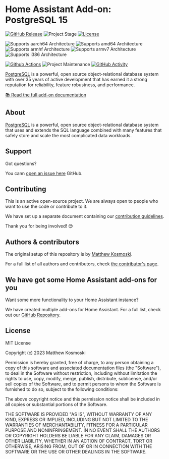 # Home Assistant Add-on: PostgreSQL 15

[![GitHub Release][releases-shield]][releases]
![Project Stage][project-stage-shield]
[![License][license-shield]](LICENSE.md)

![Supports aarch64 Architecture][aarch64-shield]
![Supports amd64 Architecture][amd64-shield]
![Supports armhf Architecture][armhf-shield]
![Supports armv7 Architecture][armv7-shield]
![Supports i386 Architecture][i386-shield]

[![Github Actions][github-actions-shield]][github-actions]
![Project Maintenance][maintenance-shield]
[![GitHub Activity][commits-shield]][commits]

[PostgreSQL][postgresql] is a powerful, open source object-relational database
system with over 35 years of active development that has earned it a strong
reputation for reliability, feature robustness, and performance.

[:books: Read the full add-on documentation][docs]

## About

[PostgreSQL][postgresql] is a powerful, open source object-relational database
system that uses and extends the SQL language combined with many features that
safely store and scale the most complicated data workloads.

## Support

Got questions?

You cann [open an issue here][issue] GitHub.

## Contributing

This is an active open-source project. We are always open to people who want to
use the code or contribute to it.

We have set up a separate document containing our
[contribution guidelines](.github/CONTRIBUTING.md).

Thank you for being involved! :heart_eyes:

## Authors & contributors

The original setup of this repository is by [Matthew Kosmoski][mkosmo].

For a full list of all authors and contributors,
check [the contributor's page][contributors].

## We have got some Home Assistant add-ons for you

Want some more functionality to your Home Assistant instance?

We have created multiple add-ons for Home Assistant. For a full list, check out
our [GitHub Repository][repository].

## License

MIT License

Copyright (c) 2023 Matthew Kosmoski

Permission is hereby granted, free of charge, to any person obtaining a copy
of this software and associated documentation files (the "Software"), to deal
in the Software without restriction, including without limitation the rights
to use, copy, modify, merge, publish, distribute, sublicense, and/or sell
copies of the Software, and to permit persons to whom the Software is
furnished to do so, subject to the following conditions:

The above copyright notice and this permission notice shall be included in all
copies or substantial portions of the Software.

THE SOFTWARE IS PROVIDED "AS IS", WITHOUT WARRANTY OF ANY KIND, EXPRESS OR
IMPLIED, INCLUDING BUT NOT LIMITED TO THE WARRANTIES OF MERCHANTABILITY,
FITNESS FOR A PARTICULAR PURPOSE AND NONINFRINGEMENT. IN NO EVENT SHALL THE
AUTHORS OR COPYRIGHT HOLDERS BE LIABLE FOR ANY CLAIM, DAMAGES OR OTHER
LIABILITY, WHETHER IN AN ACTION OF CONTRACT, TORT OR OTHERWISE, ARISING FROM,
OUT OF OR IN CONNECTION WITH THE SOFTWARE OR THE USE OR OTHER DEALINGS IN THE
SOFTWARE.

[aarch64-shield]: https://img.shields.io/badge/aarch64-yes-green.svg
[amd64-shield]: https://img.shields.io/badge/amd64-yes-green.svg
[armhf-shield]: https://img.shields.io/badge/armhf-yes-green.svg
[armv7-shield]: https://img.shields.io/badge/armv7-yes-green.svg
[commits-shield]: https://img.shields.io/github/commit-activity/y/mkosmo/hassio-addon-postgresql15.svg
[commits]: https://github.com/mkosmo/hassio-addon-postgresql15/commits/main
[contributors]: https://github.com/mkosmo/hassio-addon-postgresql15/graphs/contributors
[docs]: https://github.com/mkosmo/hassio-addon-postgresql15/blob/master/postgresql15/DOCS.md
[github-actions-shield]: https://github.com/mkosmo/hassio-addon-postgresql15/workflows/CI/badge.svg
[github-actions]: https://github.com/mkosmo/hassio-addon-postgresql15/actions
[i386-shield]: https://img.shields.io/badge/i386-yes-green.svg
[issue]: https://github.com/mkosmo/hassio-addon-postgresql15/issues
[license-shield]: https://img.shields.io/github/license/mkosmo/hassio-addon-postgresql15.svg
[maintenance-shield]: https://img.shields.io/maintenance/yes/2023.svg
[mkosmo]: https://github.com/mkosmo
[postgresql]: https://www.postgresql.org/
[project-stage-shield]: https://img.shields.io/badge/project%20stage-experimental-yellow.svg
[releases-shield]: https://img.shields.io/github/release/mkosmo/hassio-addon-postgresql15.svg
[releases]: https://github.com/mkosmo/hassio-addon-postgresql15/releases
[repository]: https://github.com/mkosmo/hassio-addons
